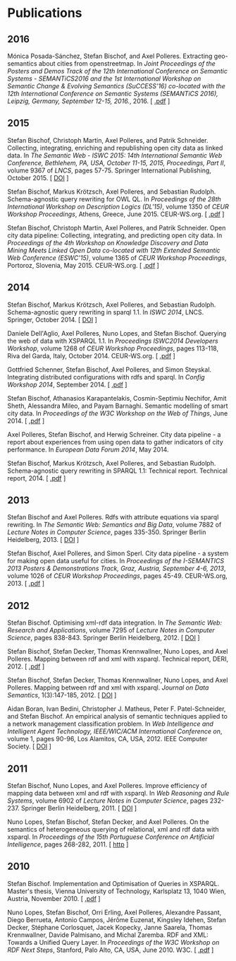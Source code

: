 Publications
============

2016
----

 Mónica Posada-Sánchez,
Stefan Bischof, and Axel Polleres. Extracting geo-semantics about cities
from openstreetmap. In *Joint Proceedings of the Posters and Demos Track
of the 12th International Conference on Semantic Systems - SEMANTiCS2016
and the 1st International Workshop on Semantic Change & Evolving
Semantics (SuCCESS'16) co-located with the 12th International Conference
on Semantic Systems (SEMANTiCS 2016), Leipzig, Germany, September 12-15,
2016.*, 2016. \[ [.pdf](http://ceur-ws.org/Vol-1695/paper39.pdf) \]

2015
----

 Stefan Bischof, Christoph Martin,
Axel Polleres, and Patrik Schneider. Collecting, integrating, enriching
and republishing open city data as linked data. In *The Semantic Web -
ISWC 2015: 14th International Semantic Web Conference, Bethlehem, PA,
USA, October 11-15, 2015, Proceedings, Part II*, volume 9367 of *LNCS*,
pages 57-75. Springer International Publishing, October 2015.
\[ [DOI](http://dx.doi.org/10.1007/978-3-319-25010-6_4) \]

 Stefan Bischof, Markus Krötzsch,
Axel Polleres, and Sebastian Rudolph. Schema-agnostic query rewriting
for OWL QL. In *Proceedings of the 28th International Workshop on
Description Logics (DL'15)*, volume 1350 of *CEUR Workshop Proceedings*,
Athens, Greece, June 2015. CEUR-WS.org.
\[ [.pdf](http://ceur-ws.org/Vol-1350/paper-12.pdf) \]

 Stefan Bischof, Christoph Martin,
Axel Polleres, and Patrik Schneider. Open city data pipeline:
Collecting, integrating, and predicting open city data. In *Proceedings
of the 4th Workshop on Knowledge Discovery and Data Mining Meets Linked
Open Data co-located with 12th Extended Semantic Web Conference
(ESWC'15)*, volume 1365 of *CEUR Workshop Proceedings*, Portoroz,
Slovenia, May 2015. CEUR-WS.org.
\[ [.pdf](http://ceur-ws.org/Vol-1365/paper3.pdf) \]

2014
----

 Stefan Bischof, Markus Krötzsch,
Axel Polleres, and Sebastian Rudolph. Schema-agnostic query rewriting in
sparql 1.1. In *ISWC 2014*, LNCS. Springer, October 2014.
\[ [DOI](http://dx.doi.org/10.1007/978-3-319-11964-9_37) \]

 Daniele Dell'Aglio, Axel Polleres,
Nuno Lopes, and Stefan Bischof. Querying the web of data with XSPARQL
1.1. In *Proceedings ISWC2014 Developers Workshop*, volume 1268 of *CEUR
Workshop Proceedings*, pages 113-118, Riva del Garda, Italy, October
2014. CEUR-WS.org. \[ [.pdf](http://ceur-ws.org/Vol-1268/paper19.pdf) \]

 Gottfried Schenner, Stefan Bischof,
Axel Polleres, and Simon Steyskal. Integrating distributed
configurations with rdfs and sparql. In *Config Workshop 2014*,
September 2014.
\[ [.pdf](http://ceur-ws.org/Vol-1220/02_confws2014_submission_3.pdf) \]

 Stefan Bischof, Athanasios
Karapantelakis, Cosmin-Septimiu Nechifor, Amit Sheth, Alessandra Mileo,
and Payam Barnaghi. Semantic modelling of smart city data. In
*Proceedings of the W3C Workshop on the Web of Things*, June 2014.
\[ [.pdf](http://www.w3.org/2014/02/wot/papers/karapantelakis.pdf) \]

 Axel Polleres, Stefan Bischof, and
Herwig Schreiner. City data pipeline - a report about experiences from
using open data to gather indicators of city performance. In *European
Data Forum 2014*, May 2014.

 Stefan Bischof, Markus Krötzsch,
Axel Polleres, and Sebastian Rudolph. Schema-agnostic query rewriting in
SPARQL 1.1: Technical report. Technical report, 2014.
\[ [.pdf](http://stefanbischof.at/publications/iswc14/tr.pdf) \]

2013
----

 Stefan Bischof and Axel Polleres. Rdfs with
attribute equations via sparql rewriting. In *The Semantic Web:
Semantics and Big Data*, volume 7882 of *Lecture Notes in Computer
Science*, pages 335-350. Springer Berlin Heidelberg, 2013.
\[ [DOI](http://dx.doi.org/10.1007/978-3-642-38288-8_23) \]

 Stefan Bischof, Axel Polleres, and Simon
Sperl. City data pipeline - a system for making open data useful for
cities. In *Proceedings of the I-SEMANTICS 2013 Posters & Demonstrations
Track, Graz, Austria, September 4-6, 2013*, volume 1026 of *CEUR
Workshop Proceedings*, pages 45-49. CEUR-WS.org, 2013.
\[ [.pdf](http://ceur-ws.org/Vol-1026/paper10.pdf) \]

2012
----

 Stefan Bischof. Optimising xml-rdf data integration. In
*The Semantic Web: Research and Applications*, volume 7295 of *Lecture
Notes in Computer Science*, pages 838-843. Springer Berlin Heidelberg,
2012. \[ [DOI](http://dx.doi.org/10.1007/978-3-642-30284-8_67) \]

 Stefan Bischof, Stefan Decker,
Thomas Krennwallner, Nuno Lopes, and Axel Polleres. Mapping between rdf
and xml with xsparql. Technical report, DERI, 2012.
\[ [.pdf](http://www.deri.ie/fileadmin/documents/DERI-TR-2011-04-04.pdf) \]

 Stefan Bischof, Stefan Decker,
Thomas Krennwallner, Nuno Lopes, and Axel Polleres. Mapping between rdf
and xml with xsparql. *Journal on Data Semantics*, 1(3):147-185, 2012.
\[ [DOI](http://dx.doi.org/10.1007/s13740-012-0008-7) \]

 Aidan Boran, Ivan Bedini, Christopher J.
Matheus, Peter F. Patel-Schneider, and Stefan Bischof. An empirical
analysis of semantic techniques applied to a network management
classification problem. In *Web Intelligence and Intelligent Agent
Technology, IEEE/WIC/ACM International Conference on*, volume 1, pages
90-96, Los Alamitos, CA, USA, 2012. IEEE Computer Society.
\[ [DOI](http://doi.ieeecomputersociety.org/10.1109/WI-IAT.2012.177) \]

2011
----

 Stefan Bischof, Nuno Lopes, and Axel
Polleres. Improve efficiency of mapping data between xml and rdf with
xsparql. In *Web Reasoning and Rule Systems*, volume 6902 of *Lecture
Notes in Computer Science*, pages 232-237. Springer Berlin Heidelberg,
2011. \[ [DOI](http://dx.doi.org/10.1007/978-3-642-23580-1_17) \]

 Nuno Lopes, Stefan Bischof, Stefan
Decker, and Axel Polleres. On the semantics of heterogeneous querying of
relational, xml and rdf data with xsparql. In *Proceedings of the 15th
Portuguese Conference on Artificial Intelligence*, pages 268-282, 2011.
\[ [http](http://epia2011.appia.pt/LinkClick.aspx?fileticket=4KQ-90gB-BU%3D&tabid=562) \]

2010
----

 Stefan Bischof. Implementation and Optimisation of
Queries in XSPARQL. Master's thesis, Vienna University of Technology,
Karlsplatz 13, 1040 Wien, Austria, November 2010.
\[ [.pdf](http://stefanbischof.at/masterthesis/thesis.pdf) \]

 Nuno Lopes, Stefan Bischof, Orri Erling,
Axel Polleres, Alexandre Passant, Diego Berrueta, Antonio Campos, Jérôme
Euzenat, Kingsley Idehen, Stefan Decker, Stéphane Corlosquet, Jacek
Kopecky, Janne Saarela, Thomas Krennwallner, Davide Palmisano, and
Michal Zaremba. RDF and XML: Towards a Unified Query Layer. In
*Proceedings of the W3C Workshop on RDF Next Steps*, Stanford, Palo
Alto, CA, USA, June 2010. W3C.
\[ [.pdf](http://www.w3.org/2009/12/rdf-ws/papers/ws10.pdf) \]
